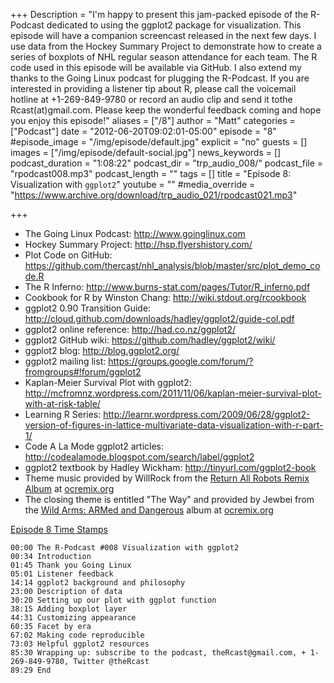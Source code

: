 +++
Description = "I'm happy to present this jam-packed episode of the R-Podcast dedicated to using the ggplot2 package for visualization. This episode will have a companion screencast released in the next few days. I use data from the Hockey Summary Project to demonstrate how to create a series of boxplots of NHL regular season attendance for each team. The R code used in this episode will be available via GitHub. I also extend my thanks to the Going Linux podcast for plugging the R-Podcast. If you are interested in providing a listener tip about R, please call the voicemail hotline at +1-269-849-9780 or record an audio clip and send it tothe Rcast(at)gmail.com. Please keep the wonderful feedback coming and hope you enjoy this episode!"
aliases = ["/8"]
author = "Matt"
categories = ["Podcast"]
date = "2012-06-20T09:02:01-05:00"
episode = "8"
#episode_image = "/img/episode/default.jpg"
explicit = "no"
guests = []
images = ["/img/episode/default-social.jpg"]
news_keywords = []
podcast_duration = "1:08:22"
podcast_dir = "trp_audio_008/"
podcast_file = "rpodcast008.mp3"
podcast_length = ""
tags = []
title = "Episode 8: Visualization with `ggplot2`"
youtube = ""
#media_override = "https://www.archive.org/download/trp_audio_021/rpodcast021.mp3"

+++

-   The Going Linux Podcast: <http://www.goinglinux.com>
-   Hockey Summary Project: <http://hsp.flyershistory.com/>
-   Plot Code on GitHub: <https://github.com/thercast/nhl_analysis/blob/master/src/plot_demo_code.R>
-   The R Inferno: <http://www.burns-stat.com/pages/Tutor/R_inferno.pdf>
-   Cookbook for R by Winston Chang: <http://wiki.stdout.org/rcookbook>
-   ggplot2 0.90 Transition Guide: <http://cloud.github.com/downloads/hadley/ggplot2/guide-col.pdf>
-   ggplot2 online reference: <http://had.co.nz/ggplot2/>
-   ggplot2 GitHub wiki: <https://github.com/hadley/ggplot2/wiki/>
-   ggplot2 blog: <http://blog.ggplot2.org/>
-   ggplot2 mailing list: <https://groups.google.com/forum/?fromgroups#!forum/ggplot2>
-   Kaplan-Meier Survival Plot with ggplot2: <http://mcfromnz.wordpress.com/2011/11/06/kaplan-meier-survival-plot-with-at-risk-table/>
-   Learning R Series: <http://learnr.wordpress.com/2009/06/28/ggplot2-version-of-figures-in-lattice-multivariate-data-visualization-with-r-part-1/>
-   Code A La Mode ggplot2 articles: <http://codealamode.blogspot.com/search/label/ggplot2>
-   ggplot2 textbook by Hadley Wickham: <http://tinyurl.com/ggplot2-book>
-   Theme music provided by WillRock from the [Return All Robots Remix Album](http://ocremix.org/events/returnallrobots/) at [ocremix.org](http://ocremix.org/)
-   The closing theme is entitled "The Way" and provided by Jewbei from the [Wild Arms: ARMed and Dangerous](http://armed.ocremix.org/) album at [ocremix.org](http://ocremix.org/)

<span style="text-decoration: underline;">Episode 8 Time Stamps</span>

    00:00 The R-Podcast #008 Visualization with ggplot2
    00:34 Introduction
    01:45 Thank you Going Linux
    05:01 Listener feedback
    14:14 ggplot2 background and philosophy
    23:00 Description of data 
    30:20 Setting up our plot with ggplot function
    38:15 Adding boxplot layer
    44:31 Customizing appearance
    60:35 Facet by era
    67:02 Making code reproducible
    73:03 Helpful ggplot2 resources
    85:30 Wrapping up: subscribe to the podcast, theRcast@gmail.com, + 1-269-849-9780, Twitter @theRcast
    89:29 End